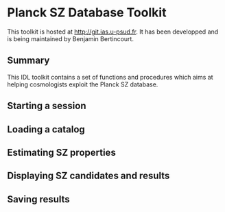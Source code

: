 Planck SZ Database Toolkit
==========================

This toolkit is hosted at http://git.ias.u-psud.fr. It has been developped and is being maintained by Benjamin Bertincourt.

## Summary

This IDL toolkit contains a set of functions and procedures which aims at helping cosmologists exploit the Planck SZ database.

## Starting a session

## Loading a catalog

## Estimating SZ properties

## Displaying SZ candidates and results

## Saving results
